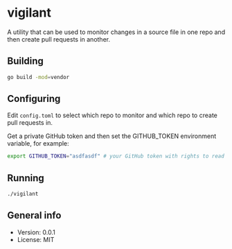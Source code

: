 # vigilant

A utility that can be used to monitor changes in a source file in one repo and then create pull requests in another.

## Building

```bash
go build -mod=vendor
```

## Configuring

Edit `config.toml` to select which repo to monitor and which repo to create pull requests in.

Get a private GitHub token and then set the GITHUB_TOKEN environment variable, for example:

```bash
export GITHUB_TOKEN="asdfasdf" # your GitHub token with rights to read public data and create pull requests goes here
```

## Running

```bash
./vigilant
```

## General info

* Version: 0.0.1
* License: MIT
